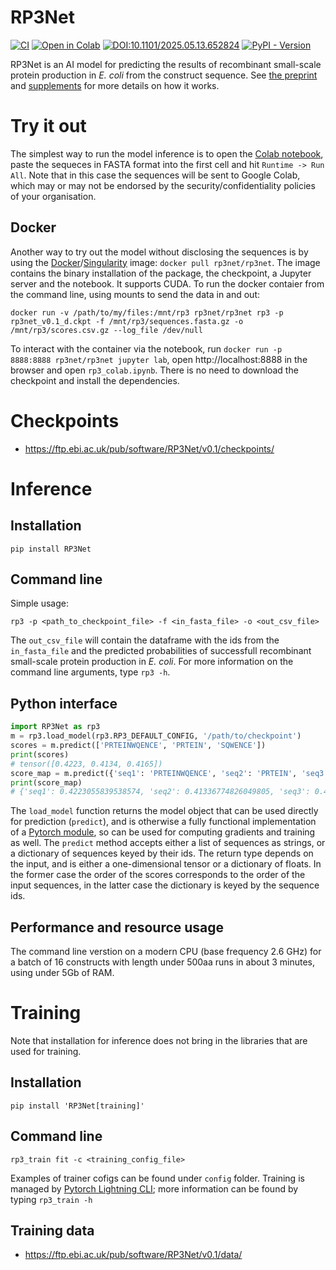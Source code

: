# RP3Net


[![CI](https://github.com/RP3Net/RP3Net/actions/workflows/python-app.yml/badge.svg)](https://github.com/RP3Net/RP3Net/actions/workflows/python-app.yml)
[![Open in Colab](https://colab.research.google.com/assets/colab-badge.svg)](https://colab.research.google.com/github/RP3Net/RP3Net/blob/main/rp3_colab.ipynb)
[![DOI:10.1101/2025.05.13.652824](http://img.shields.io/badge/DOI-10.1101/2021.01.08.425840-B31B1B.svg)](https://doi.org/10.1101/2025.05.13.652824)
[![PyPI - Version](https://img.shields.io/pypi/v/RP3Net)](https://pypi.org/project/RP3Net/)

RP3Net is an AI model for predicting the results of recombinant small-scale protein production in _E. coli_ from the construct sequence. See [the preprint](https://www.biorxiv.org/content/10.1101/2025.05.13.652824v1) and [supplements](https://ftp.ebi.ac.uk/pub/software/RP3Net/) for more details on how it works.

# Try it out
The simplest way to run the model inference is to open the [Colab notebook](https://colab.research.google.com/github/RP3Net/RP3Net/blob/main/rp3_colab.ipynb), paste the sequeces in FASTA format into the first cell and hit `Runtime -> Run All`. Note that in this case the sequences will be sent to Google Colab, which may or may not be endorsed by the security/confidentiality policies of your organisation.

## Docker
Another way to try out the model without disclosing the sequences is by using the [Docker](https://hub.docker.com/r/rp3net/rp3net)/[Singularity](https://cloud.sylabs.io/library/tanhevg/rp3net/rp3net) image: `docker pull rp3net/rp3net`. The image contains the binary installation of the package, the checkpoint, a Jupyter server and the notebook. It supports CUDA. To run the docker contaier from the command line, using mounts to send the data in and out:
```
docker run -v /path/to/my/files:/mnt/rp3 rp3net/rp3net rp3 -p rp3net_v0.1_d.ckpt -f /mnt/rp3/sequences.fasta.gz -o /mnt/rp3/scores.csv.gz --log_file /dev/null
```
To interact with the container via the notebook, run `docker run -p 8888:8888 rp3net/rp3net jupyter lab`, open http://localhost:8888 in the browser and open `rp3_colab.ipynb`. There is no need to download the checkpoint and install the dependencies.

# Checkpoints
* https://ftp.ebi.ac.uk/pub/software/RP3Net/v0.1/checkpoints/

# Inference
## Installation
```
pip install RP3Net
```

## Command line
Simple usage:
```
rp3 -p <path_to_checkpoint_file> -f <in_fasta_file> -o <out_csv_file>
```
The `out_csv_file` will contain the dataframe with the ids from the `in_fasta_file` and the predicted probabilities of successfull recombinant small-scale protein production in _E. coli_.
For more information on the command line arguments, type `rp3 -h`.

## Python interface
```python
import RP3Net as rp3
m = rp3.load_model(rp3.RP3_DEFAULT_CONFIG, '/path/to/checkpoint')
scores = m.predict(['PRTEINWQENCE', 'PRTEIN', 'SQWENCE'])
print(scores)
# tensor([0.4223, 0.4134, 0.4165])
score_map = m.predict({'seq1': 'PRTEINWQENCE', 'seq2': 'PRTEIN', 'seq3': 'SQWENCE'})
print(score_map)
# {'seq1': 0.4223055839538574, 'seq2': 0.41336774826049805, 'seq3': 0.4165498912334442}
```

The `load_model` function returns the model object that can be used directly for prediction (`predict`), and is otherwise a fully functional implementation of a [Pytorch module](https://pytorch.org/docs/stable/generated/torch.nn.Module.html), so can be used for computing gradients and training as well. The `predict` method accepts either a list of sequences as strings, or a dictionary of sequences keyed by their ids. The return type depends on the input, and is either a one-dimensional tensor or a dictionary of floats. In the former case the order of the scores corresponds to the order of the input sequences, in the latter case the dictionary is keyed by the sequence ids.

## Performance and resource usage
The command line verstion on a modern CPU (base frequency 2.6 GHz) for a batch of 16 constructs with length under 500aa runs in about 3 minutes, using under 5Gb of RAM.

# Training
Note that installation for inference does not bring in the libraries that are used for training.

## Installation
```
pip install 'RP3Net[training]'
```

## Command line
```
rp3_train fit -c <training_config_file>
```
Examples of trainer cofigs can be found under `config` folder. Training is managed by [Pytorch Lightning CLI](https://lightning.ai/docs/pytorch/stable/cli/lightning_cli.html); more information can be found by typing `rp3_train -h`

## Training data
* https://ftp.ebi.ac.uk/pub/software/RP3Net/v0.1/data/
